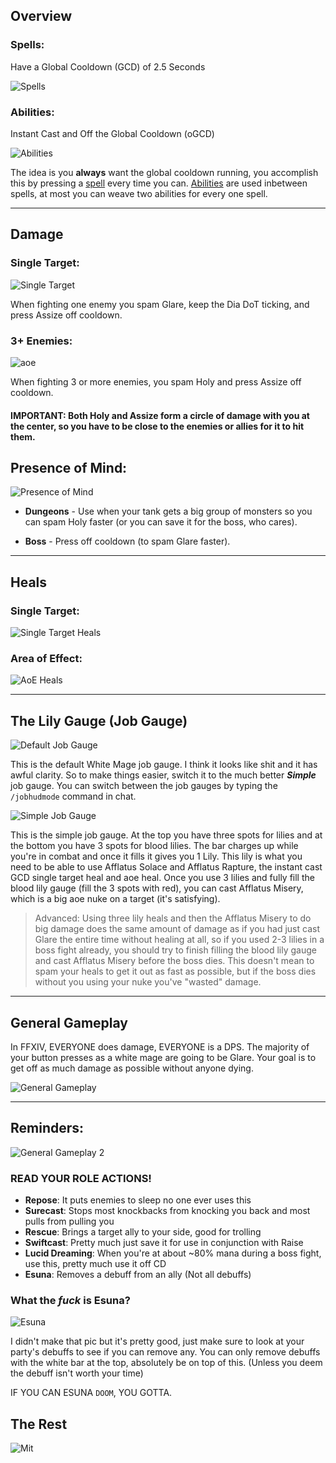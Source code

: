 ## Overview

### Spells:
Have a Global Cooldown (GCD) of 2.5 Seconds

![Spells](https://cdn.discordapp.com/attachments/494294585741410305/1077323882538749992/Spells.png)

### Abilities:

Instant Cast and Off the Global Cooldown (oGCD)

![Abilities](https://cdn.discordapp.com/attachments/1080027346314215454/1080027688061906984/Abilities.png)


The idea is you **always** want the global cooldown running, you accomplish this by pressing a [spell](#Spells) every time you can. [Abilities](#Abilities) are used inbetween spells, at most you can weave two abilities for every one spell.

---

## Damage

### Single Target:
![Single Target](https://cdn.discordapp.com/attachments/1080027346314215454/1080027748564738088/SingleTarget.png)

When fighting one enemy you spam Glare, keep the Dia DoT ticking, and press Assize off cooldown.


### 3+ Enemies:
![aoe](https://cdn.discordapp.com/attachments/1080027346314215454/1080027769418821693/aoe.png)

When fighting 3 or more enemies, you spam Holy and press Assize off cooldown.

#### IMPORTANT: Both Holy and Assize form a circle of damage with you at the center, so you have to be close to the enemies or allies for it to hit them.

## Presence of Mind:
![Presence of Mind](https://cdn.discordapp.com/attachments/494294585741410305/1077349880332300398/PoM.png)

- **Dungeons** - Use when your tank gets a big group of monsters so you can spam Holy faster (or you can save it for the boss, who cares).

- **Boss** - Press off cooldown (to spam Glare faster).

---

## Heals

### Single Target:
![Single Target Heals](https://cdn.discordapp.com/attachments/1080027346314215454/1080028031583793162/SingleTargetHeals.png)
### Area of Effect:
![AoE Heals](https://cdn.discordapp.com/attachments/1080027346314215454/1080028048952397835/AoEHealing.png)

---

## The Lily Gauge (Job Gauge)
![Default Job Gauge](https://img.finalfantasyxiv.com/lds/promo/h/Q/XGVUBM4Mjd3eJ5fNjiPfrBw60g.png)

This is the default White Mage job gauge. I think it looks like shit and it has awful clarity. So to make things easier, switch it to the much better ***Simple*** job gauge. You can switch between the job gauges by typing the `/jobhudmode` command in chat.

![Simple Job Gauge](https://img.finalfantasyxiv.com/lds/promo/h/K/k2Ag8uoD-I5rtzbhx3YVpWcv_A.png)

This is the simple job gauge. At the top you have three spots for lilies and at the bottom you have 3 spots for blood lilies.
The bar charges up while you're in combat and once it fills it gives you 1 Lily. This lily is what you need to be able to use Afflatus Solace and Afflatus Rapture, the instant cast GCD single target heal and aoe heal.
Once you use 3 lilies and fully fill the blood lily gauge (fill the 3 spots with red), you can cast Afflatus Misery, which is a big aoe nuke on a target (it's satisfying).

>Advanced: Using three lily heals and then the Afflatus Misery to do big damage does the same amount of damage as if you had just cast Glare the entire time without healing at all, so if you used 2-3 lilies in a boss fight already, you should try to finish filling the blood lily gauge and cast Afflatus Misery before the boss dies.
This doesn't mean to spam your heals to get it out as fast as possible, but if the boss dies without you using your nuke you've "wasted" damage.

---

## General Gameplay

In FFXIV, EVERYONE does damage, EVERYONE is a DPS.
The majority of your button presses as a white mage are going to be Glare. Your goal is to get off as much damage as possible without anyone dying.

![General Gameplay](https://cdn.discordapp.com/attachments/494294585741410305/1077412121513574560/generalplay.png)

---
## Reminders:

![General Gameplay 2](https://cdn.discordapp.com/attachments/494294585741410305/1077411005694476428/generalplay2.png)

### READ YOUR ROLE ACTIONS!
- **Repose**: It puts enemies to sleep no one ever uses this
- **Surecast**: Stops most knockbacks from knocking you back and most pulls from pulling you
- **Rescue**: Brings a target ally to your side, good for trolling
- **Swiftcast**: Pretty much just save it for use in conjunction with Raise
- **Lucid Dreaming**: When you're at about ~80% mana during a boss fight, use this, pretty much use it off CD
- **Esuna**: Removes a debuff from an ally (Not all debuffs)

### What the ***fuck*** is Esuna?
![Esuna](https://ffxiv.consolegameswiki.com/mediawiki/images/thumb/2/26/ThingsThatCanBeEsuna.png/500px-ThingsThatCanBeEsuna.png)

I didn't make that pic but it's pretty good, just make sure to look at your party's debuffs to see if you can remove any. You can only remove debuffs with the white bar at the top, absolutely be on top of this. (Unless you deem the debuff isn't worth your time)

IF YOU CAN ESUNA `DOOM`, YOU GOTTA.

## The Rest
![Mit](https://cdn.discordapp.com/attachments/494294585741410305/1077415458208223242/ignored.png)
